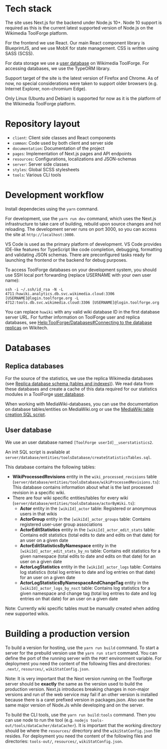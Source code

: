 # Tech stack

The site uses Next.js for the backend under Node.js 10+. Node 10 support is required as this is the current latest supported version of Node.js on the Wikimedia ToolForge platform.

For the frontend we use React. Our main React component library is BlueprintJS, and we use MobX for state management. CSS is written using SASS (SCSS).

For data storage we use a [user database](https://wikitech.wikimedia.org/wiki/Help:Toolforge/Database#User_databases) on Wikimedia ToolForge. For accessing databases, we use the TypeORM library.

Support target of the site is the latest version of Firefox and Chrome. As of now, no special considerations were taken to support older browsers (e.g. Internet Explorer, non-chromium Edge).

Only Linux (Ubuntu and Debian) is supported for now as it is the platform of the Wikimedia ToolForge platform.

# Repository layout

- `client`: Client side classes and React components
- `common`: Code used by both client and server side
- `documentation`: Documentation of the project
- `pages`: Implementation of Next.js pages and API endpoints
- `resources`: Configurations, localizations and JSON-schemas
- `server`: Server side classes
- `styles`: Global SCSS stylesheets
- `tools`: Various CLI tools

# Development workflow

Install dependecies using the `yarn` command.

For development, use the `yarn run dev` command, which uses the Next.js infrastructure to take care of building, rebuild upon source changes and hot reloading. The development server runs on port 3000, so you can access the site at `http://localhost:3000`.

VS Code is used as the primary platform of development. VS Code provides IDE-like features for TypeScript like code completion, debugging, formatting and validating JSON schemas. There are preconfigured tasks ready for launching the frontend or the backend for debug purposes.

To access ToolForge databases on your development system, you should use SSH local port forwarding (replace USERNAME with your own user name):
```
ssh -i ~/.ssh/id_rsa -N -L 4711:huwiki.analytics.db.svc.wikimedia.cloud:3306 [USERNAME]@login.toolforge.org -L 4712:tools.db.svc.wikimedia.cloud:3306 [USERNAME]@login.toolforge.org
```
You can replace `huwiki` with any valid wiki database ID in the first database server URL. For further information on ToolForge user and replica databases, see [Help:ToolForge/Databases#Connecting to the database replicas](https://wikitech.wikimedia.org/wiki/Help:Toolforge/Database#Connecting_to_the_database_replicas) on Wikitech.

# Databases

## Replica databases
For the source of the statistics, we use the replica Wikimedia databases (see [Replica database schema (tables and indexes)](https://wikitech.wikimedia.org/wiki/Help:Toolforge/Database#Replica_database_schema_(tables_and_indexes))). We read data from these databases and create a cache of this data required for our statistics modules in a ToolForge [user database](https://wikitech.wikimedia.org/wiki/Help:Toolforge/Database#User_databases).

When working with MediaWiki-databases, you can use the documentation on database tables/entities on MediaWiki.org or use the [MediaWiki table creation SQL script](https://phabricator.wikimedia.org/source/mediawiki/browse/master/maintenance/tables.sql).

## User database
We use an user database named `[ToolForge userId]__userstatistics2`.

An init SQL script is available at `server/database/entities/toolsDatabase/createStatisticsTables.sql`.

This database contains the following tables:
* **WikiProcessedRevisions** entity in the `wiki_processed_revisions` table (`server/database/entities/toolsDatabase/wikiProcessedRevisions.ts`): This database contains information about what is the last processed revision in a specific wiki.
* There are four wiki specific entities/tables for every wiki (`server/database/entities/toolsDatabase/actorByWiki.ts`):
	* **Actor** entity in the `[wikiId]_actor` table: Registered or anonymous users in that wikis
	* **ActorGroup** entity in the `[wikiId]_actor_groups` table: Contains registered user-user group associations
	* **ActorEditStatistics** entity in the `[wikiId]_actor_edit_stats` table: Contains edit statistics (total edits to date and edits on that date) for an user on a given date
	* **ActorEditStatisticsByNamespace** entity in the `[wikiId]_actor_edit_stats_by_ns` table: Contains edit statistics for a given namespace (total edits to date and edits on that date) for an user on a given date
	* **ActorLogStatistics** entity in the `[wikiId]_actor_logs` table: Contains log statistics (total log entries to date and log entries on that date) for an user on a given date
	* **ActorLogStatisticsByNamespaceAndChangeTag** entity in the `[wikiId]_actor_logs_by_nsct` table: Contains log statistics for a given namespace and change tag (total log entries to date and log entries on that date) for an user on a given date

Note: Currently wiki specific tables must be manually created when adding new supported wikis.

# Building a production version

To build a version for hosting, use the `yarn run build` command. To start a server for the prebuild version use the `yarn run start` command. You can define the port of the running server with the `PORT` environment variable. For deployment you need the content of the following files and directories: `.next/`, `resources/`, `wikiStatConfig.json`.

Note: It is very important that the Next version running on the Toolforge server should be **exactly** the same as the version used to build the production version. Next.js introduces breaking changes in non-major versions and run of the web service may fail if an other version is installed because there is a caret prefixed version in packages.json. Also use the same major version of Node.Js while developing and on the server.

To build the CLI tools, use the `yarn run build:tools` command. Then you can use node to run the tool (e.g. `nodejs tools-out/tools/dataCacher/dataCacher`). It is important that the working directory should be where the `resources/` direcrtory and the `wikiStatConfig.json` file resides. For deployment  you need the content of the following files and directories: `tools-out/`, `resources/`, `wikiStatConfig.json`.
